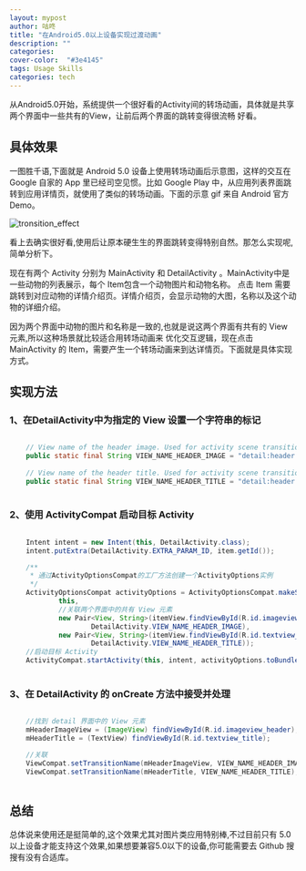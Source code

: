 ```yaml
---
layout: mypost
author: 咕咚
title: "在Android5.0以上设备实现过渡动画"
description: ""
categories: 
cover-color:  "#3e4145"
tags: Usage Skills
categories: tech 
---
```

从Android5.0开始，系统提供一个很好看的Activity间的转场动画，具体就是共享两个界面中一些共有的View，让前后两个界面的跳转变得很流畅
好看。

## 具体效果

一图胜千语,下面就是 Android 5.0 设备上使用转场动画后示意图，这样的交互在 Google 自家的 App 里已经司空见惯。比如 Google Play
中，从应用列表界面跳转到应用详情页，就使用了类似的转场动画。下面的示意 gif 来自 Android 官方 Demo。

![tronsition_effect](/assets/tronsition_effect.gif "tronsition_effect")

看上去确实很好看,使用后让原本硬生生的界面跳转变得特别自然。那怎么实现呢,简单分析下。

现在有两个 Activity 分别为 MainActivity 和 DetailActivity 。MainActivity中是一些动物的列表展示，每个 Item包含一个动物图片和动物名称。
点击 Item 需要跳转到对应动物的详情介绍页。详情介绍页，会显示动物的大图，名称以及这个动物的详细介绍。

因为两个界面中动物的图片和名称是一致的,也就是说这两个界面有共有的 View 元素,所以这种场景就比较适合用转场动画来
优化交互逻辑，现在点击 MainActivity 的 Item，需要产生一个转场动画来到达详情页。下面就是具体实现方式。

## 实现方法

### 1、在DetailActivity中为指定的 View 设置一个字符串的标记
```java

    // View name of the header image. Used for activity scene transitions
    public static final String VIEW_NAME_HEADER_IMAGE = "detail:header:image";
    
    // View name of the header title. Used for activity scene transitions
    public static final String VIEW_NAME_HEADER_TITLE = "detail:header:title";
    
```    

### 2、使用 ActivityCompat 启动目标 Activity

```java    

    Intent intent = new Intent(this, DetailActivity.class);
    intent.putExtra(DetailActivity.EXTRA_PARAM_ID, item.getId());

    /**
     * 通过ActivityOptionsCompat的工厂方法创建一个ActivityOptions实例
     */
    ActivityOptionsCompat activityOptions = ActivityOptionsCompat.makeSceneTransitionAnimation(
            this,
            //关联两个界面中的共有 View 元素
            new Pair<View, String>(itemView.findViewById(R.id.imageview_item),
                    DetailActivity.VIEW_NAME_HEADER_IMAGE),
            new Pair<View, String>(itemView.findViewById(R.id.textview_name),
                    DetailActivity.VIEW_NAME_HEADER_TITLE));
    //启动目标 Activity 
    ActivityCompat.startActivity(this, intent, activityOptions.toBundle());
   
```    

### 3、在 DetailActivity 的 onCreate 方法中接受并处理

```java    

    //找到 detail 界面中的 View 元素
    mHeaderImageView = (ImageView) findViewById(R.id.imageview_header);
    mHeaderTitle = (TextView) findViewById(R.id.textview_title);

    //关联
    ViewCompat.setTransitionName(mHeaderImageView, VIEW_NAME_HEADER_IMAGE);
    ViewCompat.setTransitionName(mHeaderTitle, VIEW_NAME_HEADER_TITLE);
    
```

## 总结

总体说来使用还是挺简单的,这个效果尤其对图片类应用特别棒,不过目前只有 5.0 以上设备才能支持这个效果,如果想要兼容5.0以下的设备,你可能需要去 Github 搜搜有没有合适库。



    
    
